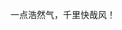 一点浩然气，千里快哉风！
<!---
lzl1456/lzl1456 is a ✨ special ✨ repository because its `README.md` (this file) appears on your GitHub profile.
You can click the Preview link to take a look at your changes.
--->
